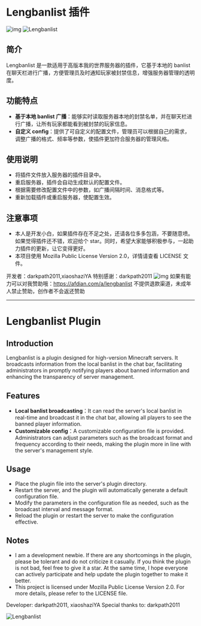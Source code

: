 # Lengbanlist 插件
![img](https://github.com/xiaoshaziYA/Lengbanlist/blob/main/Photos/Lengbanlist.png)
![Lengbanlist](https://bstats.org/signatures/bukkit/Lengbanlist.svg)

## 简介
Lengbanlist 是一款适用于高版本我的世界服务器的插件，它基于本地的 banlist 在聊天栏进行广播，方便管理员及时通知玩家被封禁信息，增强服务器管理的透明度。

## 功能特点
- **基于本地 banlist 广播**：能够实时读取服务器本地的封禁名单，并在聊天栏进行广播，让所有玩家都能看到被封禁的玩家信息。
- **自定义 config**：提供了可自定义的配置文件，管理员可以根据自己的需求，调整广播的格式、频率等参数，使插件更加符合服务器的管理风格。

## 使用说明
- 将插件文件放入服务器的插件目录中。
- 重启服务器，插件会自动生成默认的配置文件。
- 根据需要修改配置文件中的参数，如广播间隔时间、消息格式等。
- 重新加载插件或重启服务器，使配置生效。

## 注意事项
- 本人是开发小白，如果插件存在不足之处，还请各位多多包涵，不要随意喷。如果觉得插件还不错，欢迎给个 star。同时，希望大家能够积极参与，一起助力插件的更新，让它变得更好。
- 本项目使用 Mozilla Public License Version 2.0，详情请查看 LICENSE 文件。
  
开发者：darkpath2011,xiaoshaziYA
特别感谢：darkpath2011
![img](https://github.com/xiaoshaziYA/Lengbanlist/blob/main/Photos/114514.gif)
如果有能力可以对我赞助哦：https://afdian.com/a/lengbanlist
不提供退款渠道，未成年人禁止赞助，创作者不会返还赞助

---

# Lengbanlist Plugin

## Introduction
Lengbanlist is a plugin designed for high-version Minecraft servers. It broadcasts information from the local banlist in the chat bar, facilitating administrators in promptly notifying players about banned information and enhancing the transparency of server management.

## Features
- **Local banlist broadcasting**：It can read the server's local banlist in real-time and broadcast it in the chat bar, allowing all players to see the banned player information.
- **Customizable config**：A customizable configuration file is provided. Administrators can adjust parameters such as the broadcast format and frequency according to their needs, making the plugin more in line with the server's management style.

## Usage
- Place the plugin file into the server's plugin directory.
- Restart the server, and the plugin will automatically generate a default configuration file.
- Modify the parameters in the configuration file as needed, such as the broadcast interval and message format.
- Reload the plugin or restart the server to make the configuration effective.

## Notes
- I am a development newbie. If there are any shortcomings in the plugin, please be tolerant and do not criticize it casually. If you think the plugin is not bad, feel free to give it a star. At the same time, I hope everyone can actively participate and help update the plugin together to make it better.
- This project is licensed under Mozilla Public License Version 2.0. For more details, please refer to the LICENSE file.
  
Developer: darkpath2011, xiaoshaziYA
Special thanks to: darkpath2011

![Lengbanlist](https://bstats.org/signatures/bukkit/Lengbanlist.svg)
